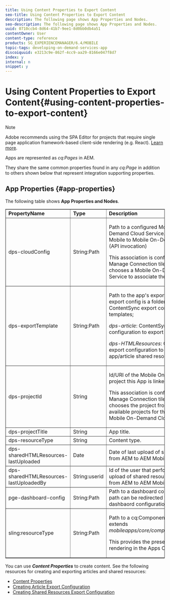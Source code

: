 ```yaml
---
title: Using Content Properties to Export Content
seo-title: Using Content Properties to Export Content
description: The following page shows App Properties and Nodes.
seo-description: The following page shows App Properties and Nodes.
uuid: 0710ccb4-8d64-41b7-9ee1-8d0bb0db4a51
contentOwner: User
content-type: reference
products: SG_EXPERIENCEMANAGER/6.4/MOBILE
topic-tags: developing-on-demand-services-app
discoiquuid: e3213c9e-862f-4cc9-aa29-8166e047f8d7
index: y
internal: n
snippet: y
---
```


# Using Content Properties to Export Content{#using-content-properties-to-export-content}

>[!NOTE]
>
>Adobe recommends using the SPA Editor for projects that require single page application framework-based client-side rendering (e.g. React). [Learn more](../../sites/developing/using/spa-overview.md).

Apps are represented as *cq:Pages* in AEM.

They share the same common properties found in any *cq:Page* in addition to others shown below that represent integration supporting properties.

## App Properties {#app-properties}

The following table shows **App Properties and Nodes**.

<table border="1" cellpadding="1" cellspacing="0" width="100%"> 
 <tbody> 
  <tr> 
   <td><strong>PropertyName</strong></td> 
   <td><strong>Type</strong></td> 
   <td><strong>Description</strong></td> 
  </tr> 
  <tr> 
   <td>dps-cloudConfig</td> 
   <td>String:Path</td> 
   <td><p>Path to a configured Mobile On-Demand Cloud Service. Used for AEM Mobile to Mobile On-Demand actions (API invocation)</p> <p>This association is configured via the Manage Connection tile when an author chooses a Mobile On-Demand Cloud Service to associate the app to.</p> </td> 
  </tr> 
  <tr> 
   <td>dps-exportTemplate</td> 
   <td>String:Path</td> 
   <td><p>Path to the app's export configs. The export config is a folder with 2 child ContentSync export configuration templates;</p> <p><i>dps-article</i>: ContentSync export configuration to export article content</p> <p><i>dps-HTMLResources</i>: ContentSync export configuration to export app/article shared resources</p> </td> 
  </tr> 
  <tr> 
   <td>dps-projectId</td> 
   <td>String</td> 
   <td><p>Id/URI of the Mobile On-Demand project this App is linked/bound to.</p> <p>This association is configured via the Manage Connection tile when an author chooses the project from a list of available projects for the associated Mobile On-Demand Cloud Service.</p> </td> 
  </tr> 
  <tr> 
   <td>dps-projectTitle</td> 
   <td>String</td> 
   <td>App title.</td> 
  </tr> 
  <tr> 
   <td>dps-resourceType</td> 
   <td>String</td> 
   <td>Content type.</td> 
  </tr> 
  <tr> 
   <td>dps-sharedHTMLResources-lastUploaded</td> 
   <td>Date</td> 
   <td>Date of last upload of shared resources from AEM to AEM Mobile.</td> 
  </tr> 
  <tr> 
   <td>dps-sharedHTMLResources-lastUploadedBy</td> 
   <td>String:userid</td> 
   <td>Id of the user that performed the last upload of shared resources request from AEM to AEM Mobile.</td> 
  </tr> 
  <tr> 
   <td>pge-dashboard-config</td> 
   <td>String:Path</td> 
   <td>Path to a dashboard configuration. The path can be redirected to a custom dashbaord configuration as needed.</td> 
  </tr> 
  <tr> 
   <td>sling:resourceType</td> 
   <td>String:Path</td> 
   <td><p>Path to a cq:Component that is or extends <i>mobileapps/core/components/instance.</i></p> <p>This provides the presence and rendering in the Apps Catalog.</p> </td> 
  </tr> 
 </tbody> 
</table>

You can use ***Content Properties*** to create content. See the following resources for creating and exporting articles and shared resources:

* [Content Properties](../../mobile/using/content-properties.md)
* [Creating Article Export Configuration](../../mobile/using/creating-article-export-configuration.md)
* [Creating Shared Resources Export Configuration](../../mobile/using/creating-shared-resources-export-configuration.md)

